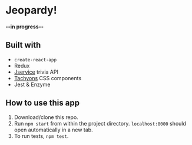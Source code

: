 # Jeopardy!

**--in progress--**

## Built with

* `create-react-app`
* Redux
* [Jservice](http://jservice.io/) trivia API
* [Tachyons](http://tachyons.io/) CSS components
* Jest & Enzyme
     
## How to use this app

1. Download/clone this repo.
2. Run `npm start` from within the project directory. `localhost:8000` should open automatically in a new tab.
3. To run tests, `npm test`.